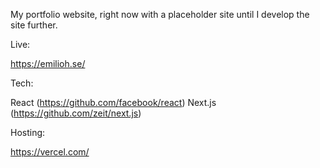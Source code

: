My portfolio website, right now with a placeholder site until I develop the site further.

Live:

https://emilioh.se/

Tech:

React (https://github.com/facebook/react)
Next.js (https://github.com/zeit/next.js)

Hosting:

https://vercel.com/
